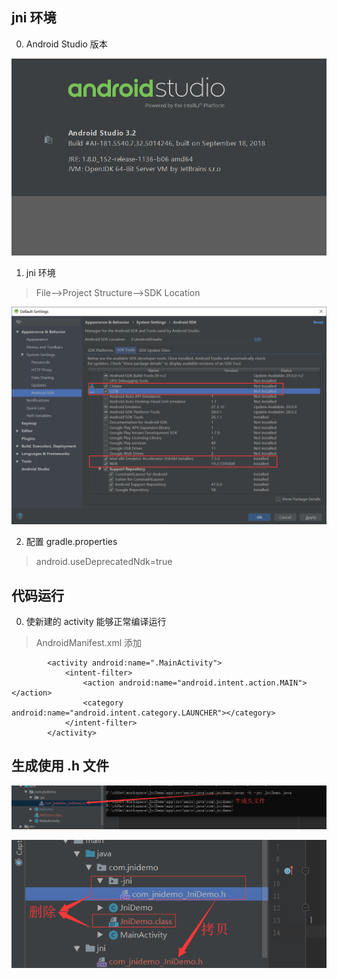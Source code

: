 ## jni 环境
0. Android Studio 版本

![Alt text](./readme/AdnroidStudio.png)

1. jni 环境
>File-->Project Structure-->SDK Location

![Alt text](./readme/env.png)

2. 配置 gradle.properties
> android.useDeprecatedNdk=true

## 代码运行
0. 使新建的 activity 能够正常编译运行
> AndroidManifest.xml 添加
```
        <activity android:name=".MainActivity">
            <intent-filter>
                <action android:name="android.intent.action.MAIN"></action>
                <category android:name="android.intent.category.LAUNCHER"></category>
            </intent-filter>
        </activity>
```

## 生成使用 .h 文件

![Alt text](./readme/jni.png)

![Alt text](./readme/jni2.png)